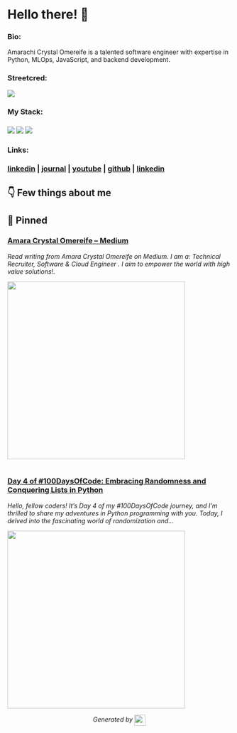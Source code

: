 
# Hello there! 👋


### Bio:

Amarachi Crystal Omereife is a talented software engineer with expertise in Python, MLOps, JavaScript, and backend development.
            

### Streetcred:

<a href="https://www.tublian.com/profile/marameref?ss=true"><img src="https://rd3ps1doua.execute-api.us-east-1.amazonaws.com/dev/ft/profile/streetcred/badge/marameref?type=without_score"></a>

### My Stack:

### <img src="https://rd3ps1doua.execute-api.us-east-1.amazonaws.com/dev/ft/profile/streetcred/github/tag/Python"/> <img src="https://rd3ps1doua.execute-api.us-east-1.amazonaws.com/dev/ft/profile/streetcred/github/tag/MLOps"/> <img src="https://rd3ps1doua.execute-api.us-east-1.amazonaws.com/dev/ft/profile/streetcred/github/tag/JavaScript"/>

### 

### 

### Links:

### <a href="https://www.linkedin.com/in/amarachi-crystal-omereife-416a081a1/">linkedin</a> | <a href="https://www.tublian.com/profile/marameref">journal</a> | <a href="https://www.youtube.com/feeds/videos.xml?channel_id=UC2fNk0OojBTn--EQvgaUKeQ">youtube</a> | <a href="https://www.github.com/marameref">github</a> | <a href="">linkedin</a>

## 👇 Few things about me


<div>

            
</div>




## 📌 Pinned

<div>

<div>
<div id="pinned-card">

### <a href="https://medium.com/@marameref" target="_blank">Amara Crystal Omereife – Medium</a>
*Read writing from Amara Crystal Omereife on Medium. I am a: Technical Recruiter, Software & Cloud Engineer . I aim to empower the world with high value solutions!.*

<a href="https://medium.com/@marameref" target="_blank">
      <img src="https://miro.medium.com/v2/resize:fit:2400/1*qKwbEQZtHwyj3pQhv-pFig.png" width="400px">
</a>
</div>
                  

<br/>



<div>
<div id="pinned-card">

### <a href="https://medium.com/@marameref/day-4-of-100daysofcode-embracing-randomness-and-conquering-lists-in-python-ba18fe10ce48" target="_blank">Day 4 of #100DaysOfCode: Embracing Randomness and Conquering Lists in Python</a>
*Hello, fellow coders! It’s Day 4 of my #100DaysOfCode journey, and I’m thrilled to share my adventures in Python programming with you. Today, I delved into the fascinating world of randomization and…*

<a href="https://medium.com/@marameref/day-4-of-100daysofcode-embracing-randomness-and-conquering-lists-in-python-ba18fe10ce48" target="_blank">
      <img src="https://miro.medium.com/v2/resize:fit:1200/0*uk8lYGta7jxoBFWH" width="400px">
</a>
</div>
                  
</div>
            

<p align="center">
<i>Generated by <a href="https://www.tublian.com/"><img src="https://tublian-newsletter-assets.s3.amazonaws.com/just-logo.png" width="25" style="vertical-align: middle"/></i>
</p>
